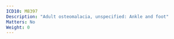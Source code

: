 ```yaml
---
ICD10: M8397
Description: "Adult osteomalacia, unspecified: Ankle and foot"
Matters: No
Weight: 0
---
```

